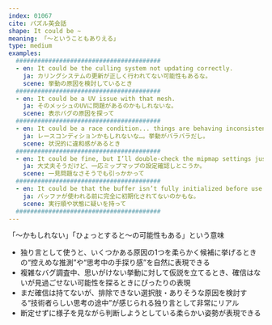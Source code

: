 ```yaml
---
index: 01067
cite: パズル英会話
shape: It could be ~
meaning: 「〜ということもありえる」
type: medium
examples:
  ########################################
  - en: It could be the culling system not updating correctly.
    ja: カリングシステムの更新が正しく行われてない可能性もあるな。
    scene: 挙動の原因を検討しているとき
  ########################################
  - en: It could be a UV issue with that mesh.
    ja: そのメッシュのUVに問題があるのかもしれないな。
    scene: 表示バグの原因を探って
  ########################################
  - en: It could be a race condition... things are behaving inconsistently.
    ja: レースコンディションかもしれないな…。挙動がバラバラだし。
    scene: 状況的に違和感があるとき
  ########################################
  - en: It could be fine, but I’ll double-check the mipmap settings just in case.
    ja: 大丈夫そうだけど、一応ミップマップの設定確認しとこうか。
    scene: 一見問題なさそうでも引っかかって
  ########################################
  - en: It could be that the buffer isn’t fully initialized before use.
    ja: バッファが使われる前に完全に初期化されてないのかもな。
    scene: 実行順や状態に疑いを持って
  ########################################
---
```


「〜かもしれない」「ひょっとすると〜の可能性もある」という意味

- 独り言として使うと、いくつかある原因の1つを柔らかく候補に挙げるときの“控えめな推測”や“思考中の手探り感”を自然に表現できる
- 複雑なバグ調査中、思いがけない挙動に対して仮説を立てるとき、確信はないが見過ごせない可能性を探るときにぴったりの表現
- まだ確信は持てないが、排除できない選択肢・ありそうな原因を検討する“技術者らしい思考の途中”が感じられる独り言として非常にリアル
- 断定せずに様子を見ながら判断しようとしている柔らかい姿勢が表現できる
